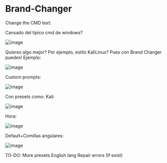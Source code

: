 # Brand-Changer
Change the CMD text:

Cansado del tipico cmd de windows?

![image](https://user-images.githubusercontent.com/48807342/156892525-b0f30d39-8888-4518-864d-144110e1b31b.png)

Quieres algo mejor?
Por ejemplo, estilo KaliLinux? Pues con Brand Changer puedes!
Ejemplo:

![image](https://user-images.githubusercontent.com/48807342/156893681-0309340d-b5d2-4249-b771-d9888e5ebb2b.png)


Custom prompts:

![image](https://user-images.githubusercontent.com/48807342/156893761-0c3d347f-c634-40a0-ac1e-3c0048cc42b6.png)





Con presets como:
Kali:

![image](https://user-images.githubusercontent.com/48807342/156893690-368cfe3b-2c0e-4cb2-b1a9-13f56f06d35e.png)


Hora:

![image](https://user-images.githubusercontent.com/48807342/156893700-94ae2062-2251-4caa-9bc0-7b677552c26b.png)


Default+Comillas angulares:

![image](https://user-images.githubusercontent.com/48807342/156893709-0e1b919c-ba9f-4ef8-963f-b1c0924d9625.png)



TO-DO:
More presets
English lang
Repair errors (If exist)
